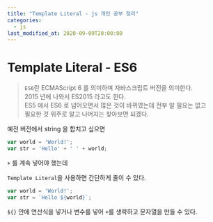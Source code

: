 ```yaml
---
title: "Template Literal - js 개인 공부 정리"
categories: 
  - js
last_modified_at: 2020-09-09T20:00:00
---
```


# Template Literal - ES6

> `ES6`란 ECMAScript 6 를 의미하며 자바스크립트 버전을 의미한다.  
> 2015 년에 나와서 ES2015 라고도 한다.  
> ES5 에서 ES6 로 넘어오면서 많은 것이 바뀌였는데 전부 알 필요는 없고  
> 필요한 것 위주로 알고 나머지는 찾아보면 되겠다.  

예전 버전에서 string 을 합치고 싶으면

```js
var world = 'World!';
var str = 'Hello' + ' ' + world;
```

`+` 를 계속 넣어야 했는데

`Template Literal`을 사용하면 간단하게 줄이 수 있다.

```js
var world = 'World!';
var str = `Hello ${world}`;
```

`${}` 안에 연산식을 넣거나 변수를 넣어 `+`를 생략하고 문자열을 만들 수 있다.
